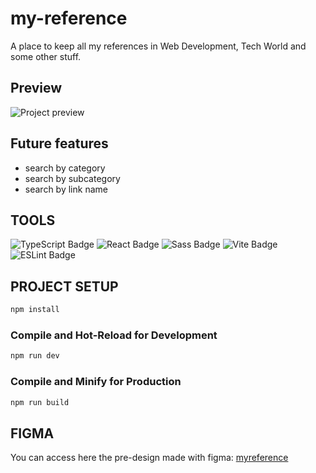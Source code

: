 # my-reference

A place to keep all my references in Web Development, Tech World and some other stuff.

## Preview

![Project preview](https://github.com/lauravivan/my-reference/assets/64754203/b3d6a488-8113-49c2-bb6d-645479cdcaa7)

## Future features

- search by category
- search by subcategory
- search by link name

## TOOLS

![TypeScript Badge](https://img.shields.io/badge/TypeScript-3178C6?logo=typescript&logoColor=fff&style=for-the-badge)
![React Badge](https://img.shields.io/badge/React-61DAFB?logo=react&logoColor=000&style=for-the-badge)
![Sass Badge](https://img.shields.io/badge/Sass-C69?logo=sass&logoColor=fff&style=for-the-badge)
![Vite Badge](https://img.shields.io/badge/Vite-646CFF?logo=vite&logoColor=fff&style=for-the-badge)
![ESLint Badge](https://img.shields.io/badge/ESLint-4B32C3?logo=eslint&logoColor=fff&style=for-the-badge)

## PROJECT SETUP

```sh
npm install
```

### Compile and Hot-Reload for Development

```sh
npm run dev
```

### Compile and Minify for Production

```sh
npm run build
```

## FIGMA

You can access here the pre-design made with figma: [myreference](https://www.figma.com/design/Zml2k85nY9ijywvu32HD17/MY-LIB?node-id=0-1&t=rabwMn86ndftoeu8-1)
